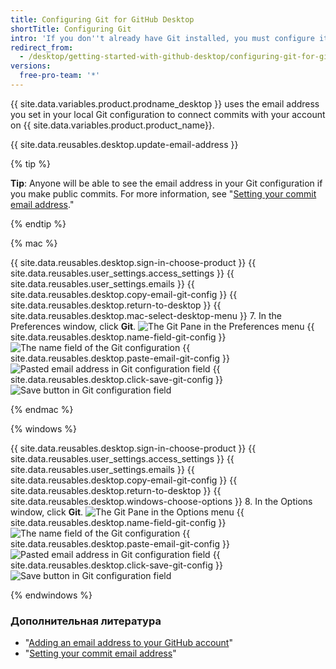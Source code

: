 ```yaml
---
title: Configuring Git for GitHub Desktop
shortTitle: Configuring Git
intro: 'If you don''t already have Git installed, you must configure it before using GitHub Desktop.'
redirect_from:
  - /desktop/getting-started-with-github-desktop/configuring-git-for-github-desktop
versions:
  free-pro-team: '*'
---
```


{{ site.data.variables.product.prodname_desktop }} uses the email address you set in your local Git configuration to connect commits with your account on {{ site.data.variables.product.product_name}}.

{{ site.data.reusables.desktop.update-email-address }}

{% tip %}

**Tip**: Anyone will be able to see the email address in your Git configuration if you make public commits. For more information, see "[Setting your commit email address](/articles/setting-your-commit-email-address/)."

{% endtip %}

{% mac %}

{{ site.data.reusables.desktop.sign-in-choose-product }}
{{ site.data.reusables.user_settings.access_settings }}
{{ site.data.reusables.user_settings.emails }}
{{ site.data.reusables.desktop.copy-email-git-config }}
{{ site.data.reusables.desktop.return-to-desktop }}
{{ site.data.reusables.desktop.mac-select-desktop-menu }}
7. In the Preferences window, click **Git**. ![The Git Pane in the Preferences menu](/assets/images/help/desktop/mac-select-git-pane.png)
{{ site.data.reusables.desktop.name-field-git-config }}
  ![The name field of the Git configuration](/assets/images/help/desktop/mac-name-git-config.png)
{{ site.data.reusables.desktop.paste-email-git-config }}
  ![Pasted email address in Git configuration field](/assets/images/help/desktop/mac-email-git-config.png)
{{ site.data.reusables.desktop.click-save-git-config }}
  ![Save button in Git configuration field](/assets/images/help/desktop/mac-save-git-config.png)

{% endmac %}

{% windows %}

{{ site.data.reusables.desktop.sign-in-choose-product }}
{{ site.data.reusables.user_settings.access_settings }}
{{ site.data.reusables.user_settings.emails }}
{{ site.data.reusables.desktop.copy-email-git-config }}
{{ site.data.reusables.desktop.return-to-desktop }}
{{ site.data.reusables.desktop.windows-choose-options }}
8. In the Options window, click **Git**. ![The Git Pane in the Options menu](/assets/images/help/desktop/windows-select-git-pane.png)
{{ site.data.reusables.desktop.name-field-git-config }}
  ![The name field of the Git configuration](/assets/images/help/desktop/windows-name-git-config.png)
{{ site.data.reusables.desktop.paste-email-git-config }}
  ![Pasted email address in Git configuration field](/assets/images/help/desktop/windows-email-git-config.png)
{{ site.data.reusables.desktop.click-save-git-config }}
  ![Save button in Git configuration field](/assets/images/help/desktop/windows-save-git-config.png)

{% endwindows %}

### Дополнительная литература

- "[Adding an email address to your GitHub account](/articles/adding-an-email-address-to-your-github-account/)"
- "[Setting your commit email address](/articles/setting-your-commit-email-address/)"
